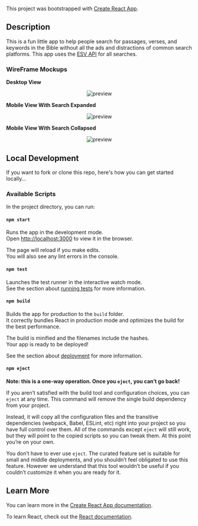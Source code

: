This project was bootstrapped with [Create React App](https://github.com/facebook/create-react-app).

## Description
This is a fun little app to help people search for passages, verses, and keywords in the Bible without all the ads and distractions of common search platforms. This app uses the [ESV API](https://api.esv.org/) for all searches.


### WireFrame Mockups

**Desktop View**
<p align="center">
    <img src="https://raw.github.com/jamesmart77/bibleApp/master/media/desktop.png" alt="preview" />
</p>

**Mobile View With Search Expanded**
<p align="center">
    <img src="https://raw.github.com/jamesmart77/bibleApp/master/media/mobileSearchExpanded.png" alt="preview" />
</p>


**Mobile View With Search Collapsed**
<p align="center">
    <img src="https://raw.github.com/jamesmart77/bibleApp/master/media/mobileSearchCollapsed.png" alt="preview" />
</p>


## Local Development
If you want to fork or clone this repo, here's how you can get started locally...


### Available Scripts

In the project directory, you can run:

#### `npm start`

Runs the app in the development mode.<br />
Open [http://localhost:3000](http://localhost:3000) to view it in the browser.

The page will reload if you make edits.<br />
You will also see any lint errors in the console.

#### `npm test`

Launches the test runner in the interactive watch mode.<br />
See the section about [running tests](https://facebook.github.io/create-react-app/docs/running-tests) for more information.

#### `npm build`

Builds the app for production to the `build` folder.<br />
It correctly bundles React in production mode and optimizes the build for the best performance.

The build is minified and the filenames include the hashes.<br />
Your app is ready to be deployed!

See the section about [deployment](https://facebook.github.io/create-react-app/docs/deployment) for more information.

#### `npm eject`

**Note: this is a one-way operation. Once you `eject`, you can’t go back!**

If you aren’t satisfied with the build tool and configuration choices, you can `eject` at any time. This command will remove the single build dependency from your project.

Instead, it will copy all the configuration files and the transitive dependencies (webpack, Babel, ESLint, etc) right into your project so you have full control over them. All of the commands except `eject` will still work, but they will point to the copied scripts so you can tweak them. At this point you’re on your own.

You don’t have to ever use `eject`. The curated feature set is suitable for small and middle deployments, and you shouldn’t feel obligated to use this feature. However we understand that this tool wouldn’t be useful if you couldn’t customize it when you are ready for it.

## Learn More

You can learn more in the [Create React App documentation](https://facebook.github.io/create-react-app/docs/getting-started).

To learn React, check out the [React documentation](https://reactjs.org/).
